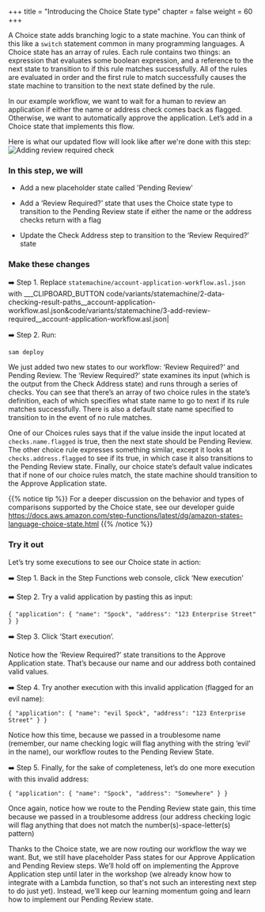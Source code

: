 +++
title = "Introducing the Choice State type"
chapter = false
weight = 60
+++

A Choice state adds branching logic to a state machine. You can think of this like a `switch` statement common in many programming languages. A Choice state has an array of rules.  Each rule contains two things: an expression that evaluates some boolean expression, and a reference to the next state to transition to if this rule matches successfully. All of the rules are evaluated in order and the first rule to match successfully causes the state machine to transition to the next state defined by the rule.

In our example workflow, we want to wait for a human to review an application if either the name or address check comes back as flagged. Otherwise, we want to automatically approve the application.  Let’s add in a Choice state that implements this flow.

Here is what our updated flow will look like after we're done with this step:
![Adding review required check](/images/workflow-add-review-required-sm.png)

### In this step, we will

* Add a new placeholder state called 'Pending Review'

* Add a ‘Review Required?’ state that uses the Choice state type to transition to the Pending Review state if either the name or the address checks return with a flag

* Update the Check Address step to transition to the ‘Review Required?’ state

### Make these changes

➡️ Step 1. Replace `statemachine/account-application-workflow.asl.json` with ___CLIPBOARD_BUTTON code/variants/statemachine/2-data-checking-result-paths__account-application-workflow.asl.json&code/variants/statemachine/3-add-review-required__account-application-workflow.asl.json|

➡️ Step 2. Run:

```bash
sam deploy
```

We just added two new states to our workflow: ‘Review Required?’ and Pending Review.  The ‘Review Required?’ state examines its input (which is the output from the Check Address state) and runs through a series of checks. You can see that there’s an array of two choice rules in the state’s definition, each of which specifies what state name to go to next if its rule matches successfully. There is also a default state name specified to transition to in the event of no rule matches.  

One of our Choices rules says that if the value inside the input located at `checks.name.flagged` is true, then the next state should be Pending Review. The other choice rule expresses something similar, except it looks at `checks.address.flagged` to see if its true, in which case it also transitions to the Pending Review state. Finally, our choice state’s default value indicates that if none of our choice rules match, the state machine should transition to the Approve Application state.

{{% notice tip %}}
For a deeper discussion on the behavior and types of comparisons supported by the Choice state, see our developer guide https://docs.aws.amazon.com/step-functions/latest/dg/amazon-states-language-choice-state.html
{{% /notice %}}


### Try it out

Let’s try some executions to see our Choice state in action:

➡️ Step 1. Back in the Step Functions web console, click ‘New execution’

➡️ Step 2. Try a valid application by pasting this as input:

`{ "application": { "name": "Spock", "address": "123 Enterprise Street" } }`

➡️ Step 3. Click ‘Start execution’. 

Notice how the ‘Review Required?’ state transitions to the Approve Application state. That’s because our name and our address both contained valid values.  

➡️ Step 4. Try another execution with this invalid application (flagged for an evil name):

`{ "application": { "name": "evil Spock", "address": "123 Enterprise Street" } }`

Notice how this time, because we passed in a troublesome name (remember, our name checking logic will flag anything with the string ‘evil’ in the name), our workflow routes to the Pending Review State.

➡️ Step 5. Finally, for the sake of completeness, let’s do one more execution with this invalid address:

`{ "application": { "name": "Spock", "address": "Somewhere" } }`
   
Once again, notice how we route to the Pending Review state gain, this time because we passed in a troublesome address (our address checking logic will flag anything that does not match the number(s)-space-letter(s) pattern)


Thanks to the Choice state, we are now routing our workflow the way we want. But, we still have placeholder Pass states for our Approve Application and Pending Review steps. We’ll hold off on implementing the Approve Application step until later in the workshop (we already know how to integrate with a Lambda function, so that's not such an interesting next step to do just yet). Instead, we’ll keep our learning momentum going and learn how to implement our Pending Review state. 
